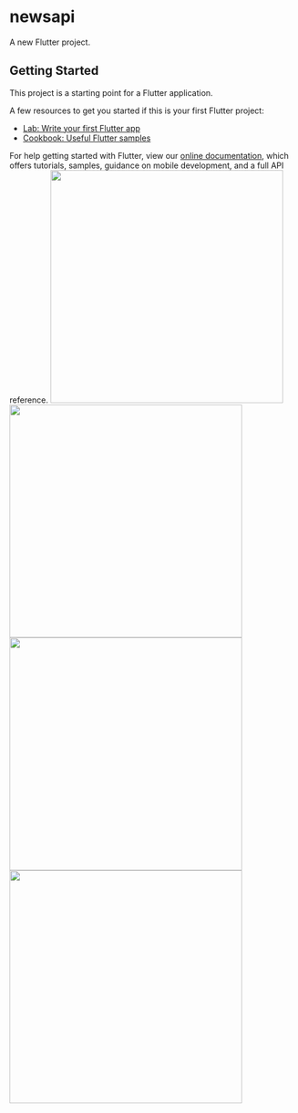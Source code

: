 # newsapi

A new Flutter project.

## Getting Started

This project is a starting point for a Flutter application.

A few resources to get you started if this is your first Flutter project:

- [Lab: Write your first Flutter app](https://flutter.dev/docs/get-started/codelab)
- [Cookbook: Useful Flutter samples](https://flutter.dev/docs/cookbook)

For help getting started with Flutter, view our
[online documentation](https://flutter.dev/docs), which offers tutorials,
samples, guidance on mobile development, and a full API reference.
<img src="https://user-images.githubusercontent.com/83325614/165011118-f5a8fbfe-9f41-4630-ba36-938aa1cbaaac.png" width="408">
<img src="https://user-images.githubusercontent.com/83325614/165011121-f8d593e4-09ac-407b-88a9-1715758be716.png" width="408">
<img src="https://user-images.githubusercontent.com/83325614/165011129-8f157feb-ff25-4555-b9e3-8a1db51f5ea5.png" width="408">
<img src="https://user-images.githubusercontent.com/83325614/165011368-8a4d4674-0682-45e4-aaa9-af5277f37cab.png" width="408">
